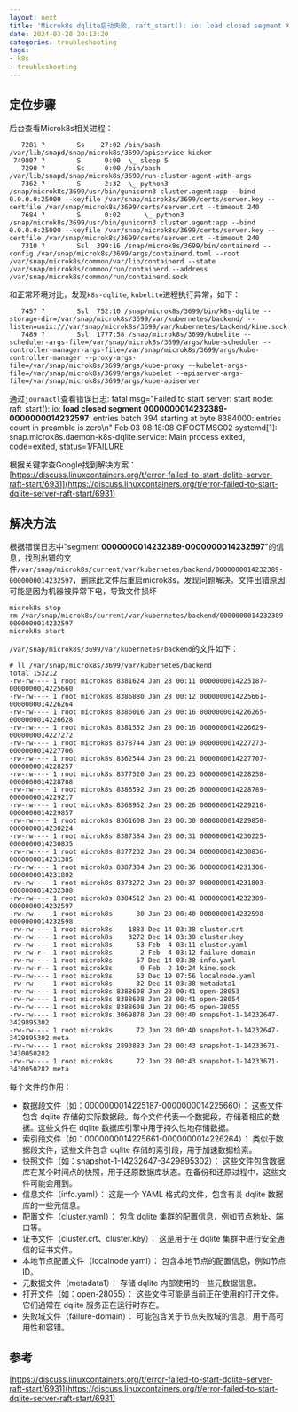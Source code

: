 ```yaml
---
layout: next
title: 'Microk8s dqlite启动失败, raft_start(): io: load closed segment XXX: entries count in preamble is zero'
date: 2024-03-28 20:13:20
categories: troubleshooting
tags:
- k8s
- troubleshooting
---
```


## 定位步骤
后台查看Microk8s相关进程：
```
   7281 ?        Ss    27:02 /bin/bash /var/lib/snapd/snap/microk8s/3699/apiservice-kicker
 749807 ?        S      0:00  \_ sleep 5
   7290 ?        Ss     0:00 /bin/bash /var/lib/snapd/snap/microk8s/3699/run-cluster-agent-with-args
   7362 ?        S      2:32  \_ python3 /snap/microk8s/3699/usr/bin/gunicorn3 cluster.agent:app --bind 0.0.0.0:25000 --keyfile /var/snap/microk8s/3699/certs/server.key --certfile /var/snap/microk8s/3699/certs/server.crt --timeout 240
   7684 ?        S      0:02      \_ python3 /snap/microk8s/3699/usr/bin/gunicorn3 cluster.agent:app --bind 0.0.0.0:25000 --keyfile /var/snap/microk8s/3699/certs/server.key --certfile /var/snap/microk8s/3699/certs/server.crt --timeout 240
   7310 ?        Ssl  399:16 /snap/microk8s/3699/bin/containerd --config /var/snap/microk8s/3699/args/containerd.toml --root /var/snap/microk8s/common/var/lib/containerd --state /var/snap/microk8s/common/run/containerd --address /var/snap/microk8s/common/run/containerd.sock
```
和正常环境对比，发现`k8s-dqlite`, `kubelite`进程执行异常，如下：
<!-- more -->
```
   7457 ?        Ssl  752:10 /snap/microk8s/3699/bin/k8s-dqlite --storage-dir=/var/snap/microk8s/3699/var/kubernetes/backend/ --listen=unix:///var/snap/microk8s/3699/var/kubernetes/backend/kine.sock:12379
   7489 ?        Ssl  1777:58 /snap/microk8s/3699/kubelite --scheduler-args-file=/var/snap/microk8s/3699/args/kube-scheduler --controller-manager-args-file=/var/snap/microk8s/3699/args/kube-controller-manager --proxy-args-file=/var/snap/microk8s/3699/args/kube-proxy --kubelet-args-file=/var/snap/microk8s/3699/args/kubelet --apiserver-args-file=/var/snap/microk8s/3699/args/kube-apiserver
```
通过`journactl`查看错误日志:
fatal msg="Failed to start server: start node: raft_start(): io: **load closed segment 0000000014232389-0000000014232597**: entries batch 394 starting at byte 8384000: entries count in preamble is zero\n"
Feb 03 08:18:08 GIFOCTMSG02 systemd[1]: snap.microk8s.daemon-k8s-dqlite.service: Main process exited, code=exited, status=1/FAILURE

根据关键字查Google找到解决方案：[https://discuss.linuxcontainers.org/t/error-failed-to-start-dqlite-server-raft-start/6931](https://discuss.linuxcontainers.org/t/error-failed-to-start-dqlite-server-raft-start/6931)

## 解决方法
根据错误日志中"segment **0000000014232389-0000000014232597**"的信息，找到出错的文件`/var/snap/microk8s/current/var/kubernetes/backend/0000000014232389-0000000014232597`，删除此文件后重启microk8s，发现问题解决。文件出错原因可能是因为机器被异常下电，导致文件损坏
```
microk8s stop
rm /var/snap/microk8s/current/var/kubernetes/backend/0000000014232389-0000000014232597
microk8s start
```
`/var/snap/microk8s/3699/var/kubernetes/backend`的文件如下：
```
# ll /var/snap/microk8s/3699/var/kubernetes/backend
total 153212
-rw-rw---- 1 root microk8s 8381624 Jan 28 00:11 0000000014225187-0000000014225660
-rw-rw---- 1 root microk8s 8386880 Jan 28 00:12 0000000014225661-0000000014226264
-rw-rw---- 1 root microk8s 8386016 Jan 28 00:16 0000000014226265-0000000014226628
-rw-rw---- 1 root microk8s 8381552 Jan 28 00:16 0000000014226629-0000000014227272
-rw-rw---- 1 root microk8s 8378744 Jan 28 00:19 0000000014227273-0000000014227706
-rw-rw---- 1 root microk8s 8362544 Jan 28 00:21 0000000014227707-0000000014228257
-rw-rw---- 1 root microk8s 8377520 Jan 28 00:23 0000000014228258-0000000014228788
-rw-rw---- 1 root microk8s 8386592 Jan 28 00:26 0000000014228789-0000000014229217
-rw-rw---- 1 root microk8s 8368952 Jan 28 00:26 0000000014229218-0000000014229857
-rw-rw---- 1 root microk8s 8361608 Jan 28 00:30 0000000014229858-0000000014230224
-rw-rw---- 1 root microk8s 8387384 Jan 28 00:31 0000000014230225-0000000014230835
-rw-rw---- 1 root microk8s 8377232 Jan 28 00:34 0000000014230836-0000000014231305
-rw-rw---- 1 root microk8s 8387384 Jan 28 00:36 0000000014231306-0000000014231802
-rw-rw---- 1 root microk8s 8373272 Jan 28 00:37 0000000014231803-0000000014232388
-rw-rw---- 1 root microk8s 8384512 Jan 28 00:41 0000000014232389-0000000014232597
-rw-rw---- 1 root microk8s      80 Jan 28 00:40 0000000014232598-0000000014232598
-rw-rw---- 1 root microk8s    1883 Dec 14 03:38 cluster.crt
-rw-rw---- 1 root microk8s    3272 Dec 14 03:38 cluster.key
-rw-rw---- 1 root microk8s      63 Feb  4 03:11 cluster.yaml
-rw-rw-r-- 1 root microk8s       2 Feb  4 03:12 failure-domain
-rw-rw---- 1 root microk8s      57 Dec 14 03:38 info.yaml
-rw-rw-r-- 1 root microk8s       0 Feb  2 10:24 kine.sock
-rw-rw---- 1 root microk8s      63 Dec 19 07:56 localnode.yaml
-rw-rw---- 1 root microk8s      32 Dec 14 03:38 metadata1
-rw-rw---- 1 root microk8s 8388608 Jan 28 00:41 open-28053
-rw-rw---- 1 root microk8s 8388608 Jan 28 00:41 open-28054
-rw-rw---- 1 root microk8s 8388608 Jan 28 00:45 open-28055
-rw-rw---- 1 root microk8s 3069878 Jan 28 00:40 snapshot-1-14232647-3429895302
-rw-rw---- 1 root microk8s      72 Jan 28 00:40 snapshot-1-14232647-3429895302.meta
-rw-rw---- 1 root microk8s 2893883 Jan 28 00:43 snapshot-1-14233671-3430050282
-rw-rw---- 1 root microk8s      72 Jan 28 00:43 snapshot-1-14233671-3430050282.meta
```
每个文件的作用：
* 数据段文件（如：0000000014225187-0000000014225660）：
这些文件包含 dqlite 存储的实际数据段。每个文件代表一个数据段，存储着相应的数据。这些文件在 dqlite 数据库引擎中用于持久性地存储数据。
* 索引段文件（如：0000000014225661-0000000014226264）：
类似于数据段文件，这些文件包含 dqlite 存储的索引段，用于加速数据检索。
* 快照文件（如：snapshot-1-14232647-3429895302）：
这些文件包含数据库在某个时间点的快照，用于还原数据库状态。在备份和还原过程中，这些文件可能会用到。
* 信息文件（info.yaml）：
这是一个 YAML 格式的文件，包含有关 dqlite 数据库的一些元信息。
* 配置文件（cluster.yaml）：
包含 dqlite 集群的配置信息，例如节点地址、端口等。
* 证书文件（cluster.crt、cluster.key）：
这是用于在 dqlite 集群中进行安全通信的证书文件。
* 本地节点配置文件（localnode.yaml）：
包含本地节点的配置信息，例如节点 ID。
* 元数据文件（metadata1）：
存储 dqlite 内部使用的一些元数据信息。
* 打开文件（如：open-28055）：
这些文件可能是当前正在使用的打开文件。它们通常在 dqlite 服务正在运行时存在。
* 失败域文件（failure-domain）：
可能包含关于节点失败域的信息，用于高可用性和容错。

## 参考
[https://discuss.linuxcontainers.org/t/error-failed-to-start-dqlite-server-raft-start/6931](https://discuss.linuxcontainers.org/t/error-failed-to-start-dqlite-server-raft-start/6931)
